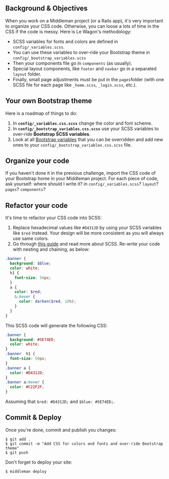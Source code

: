 ## Background & Objectives

When you work on a Middleman project (or a Rails app), it's very important to organize your CSS code. Otherwise, you can loose a lots of time in the CSS if the code is messy. Here is Le Wagon's methodology:


- SCSS variables for fonts and colors are defined in `config/_variables.scss`.
- You can use these variables to over-ride your Bootstrap theme in `config/_bootstrap_variables.scss`
- Then your components file go in `components` (as usually).
- Special layout components, like `footer` and `navbar` go in a separated `layout` folder.
- Finally, small page adjustments must be put in the `pages`folder (with one SCSS file for each page like `_home.scss`, `_login.scss`, etc.).


## Your own Bootstrap theme

Here is a roadmap of things to do:

1. In **`config/_variables.css.scss`** change the color and font scheme.
1. In **`config/_bootstrap_variables.css.scss`** use your SCSS variables to over-ride **Bootstrap SCSS variables**.
1. Look at all [Bootstrap variables](http://getbootstrap.com/customize/#less-variables) that you can be overridden and add new ones to your `config/_bootstrap_variables.css.scss` file.

## Organize your code

If you haven't done it in the previous challenge, import the CSS code of your Bootstrap home in your Middleman project. For each piece of code, ask yourself: where should I write it? in `config/_variables.scss`? `layout`? `pages`? `components`?


## Refactor your code

It's time to refactor your CSS code into SCSS:

1. Replace hexadecimal values like `#D4312D` by using your SCSS variables like `$red` instead. Your design will be more consistent as you will always use same colors.
1. Go through [this guide](http://sass-lang.com/guide) and read more about SCSS. Re-write your code with nesting and chaining, as below:


```scss
.banner {
  background: $blue;
  color: white;
  h1 {
    font-size: 50px;
  }
  a {
    color: $red;
    &:hover {
      color: darken($red, 10%);
    }
  }
}
```

This SCSS code will generate the following CSS:


```scss
.banner {
  background: #5E74ED;
  color: white;
}
.banner  h1 {
  font-size: 50px;
}
.banner a {
  color: #D4312D;
}
.banner a:hover {
  color: #C22F2F;
}
```

Assuming that `$red: #D4312D;` and `$blue: #5E74ED;`.

## Commit & Deploy

Once you're done, commit and publish you changes:

```
$ git add .
$ git commit -m "Add CSS for colors and fonts and over-ride Bootstrap theme"
$ git push
```

Don't forget to deploy your site:

```
$ middleman deploy
```
